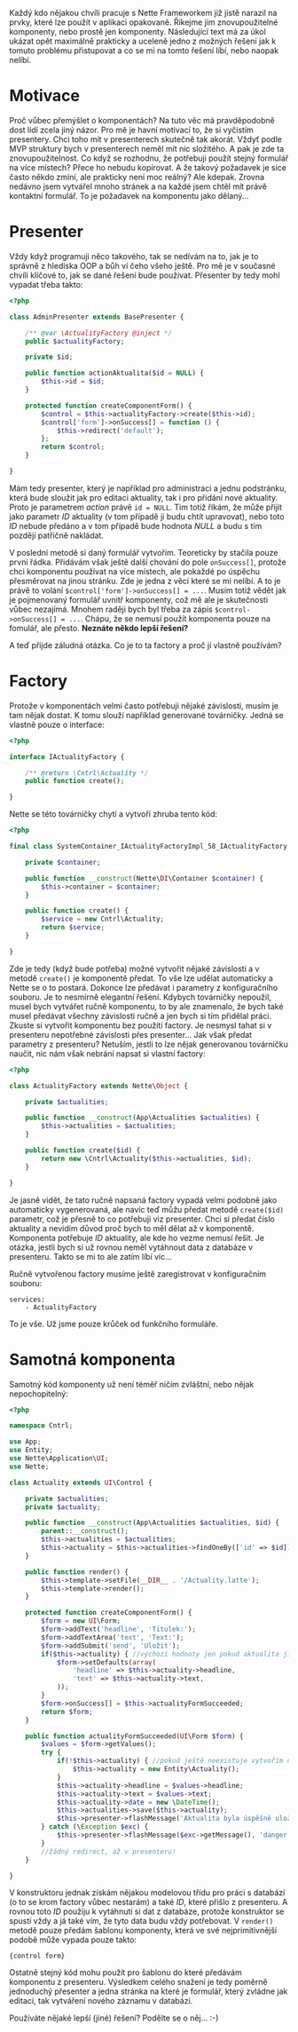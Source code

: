 Každý kdo nějakou chvíli pracuje s Nette Frameworkem již jistě narazil na prvky, které lze použít v aplikaci opakovaně. Říkejme jim znovupoužitelné komponenty, nebo prostě jen komponenty. Následující text má za úkol ukázat opět maximálně prakticky a uceleně jedno z možných řešení jak k tomuto problému přistupovat a co se mi na tomto řešení líbí, nebo naopak nelíbí.

Motivace
========
Proč vůbec přemýšlet o komponentách? Na tuto věc má pravděpodobně dost lidí zcela jiný názor. Pro mě je havní motivací to, že si vyčistím presentery. Chci toho mít v presenterech skutečně tak akorát. Vždyť podle MVP struktury bych v presenterech neměl mít nic složitého. A pak je zde ta znovupoužitelnost. Co když se rozhodnu, že potřebuji použít stejný formulář na více místech? Přece ho nebudu kopírovat. A že takový požadavek je sice často někdo zmíní, ale prakticky není moc reálný? Ale kdepak. Zrovna nedávno jsem vytvářel mnoho stránek a na každé jsem chtěl mít právě kontaktní formulář. To je požadavek na komponentu jako dělaný...

Presenter
=========
Vždy když programuji něco takového, tak se nedívám na to, jak je to správně z hlediska OOP a bůh ví čeho všeho ještě. Pro mě je v současné chvíli klíčové to, jak se dané řešení bude používat. Přesenter by tedy mohl vypadat třeba takto:

```php
<?php

class AdminPresenter extends BasePresenter {

	/** @var \ActualityFactory @inject */
	public $actualityFactory;

	private $id;

	public function actionAktualita($id = NULL) {
		$this->id = $id;
	}

	protected function createComponentForm() {
		$control = $this->actualityFactory->create($this->id);
		$control['form']->onSuccess[] = function () {
			$this->redirect('default');
		};
		return $control;
	}

}
```

Mám tedy presenter, který je například pro administraci a jednu podstránku, která bude sloužit jak pro editaci aktuality, tak i pro přidání nové aktuality. Proto je parametrem *action* právě `id = NULL`. Tim totiž říkám, že může přijít jako parametr *ID* aktuality (v tom případě ji budu chtít upravovat), nebo toto *ID* nebude předáno a v tom případě bude hodnota *NULL* a budu s tím později patřičně nakládat.

V poslední metodě si daný formulář vytvořím. Teoreticky by stačila pouze první řádka. Přidávám však ještě další chování do pole `onSuccess[]`, protože chci komponentu používat na více místech, ale pokaždé po úspěchu přesměrovat na jinou stránku. Zde je jedna z věcí které se mi nelíbí. A to je právě to volání `$control['form']->onSuccess[] = ...`. Musím totiž vědět jak je pojmenovaný formulář uvnitř komponenty, což mě ale je skutečnosti vůbec nezajímá. Mnohem raději bych byl třeba za zápis `$control->onSuccess[] = ...`. Chápu, že se nemusí použít komponenta pouze na fomulář, ale přesto. **Neznáte někdo lepší řešení?**

A teď přijde záludná otázka. Co je to ta factory a proč jí vlastně používám?

Factory
=======
Protože v komponentách velmi často potřebuji nějaké závislosti, musím je tam nějak dostat. K tomu slouží například generované továrničky. Jedná se vlastně pouze o interface:

```php
<?php

interface IActualityFactory {

	/** @return \Cntrl\Actuality */
	public function create();

}
```

Nette se této továrničky chytí a vytvoří zhruba tento kód:

```php
<?php

final class SystemContainer_IActualityFactoryImpl_58_IActualityFactory implements IActualityFactory {

	private $container;

	public function __construct(Nette\DI\Container $container) {
		$this->container = $container;
	}

	public function create() {
		$service = new Cntrl\Actuality;
		return $service;
	}

}
```

Zde je tedy (když bude potřeba) možné vytvořit nějaké závislosti a v metodě `create()` je komponentě předat. To vše lze udělat automaticky a Nette se o to postará. Dokonce lze předávat i parametry z konfiguračního souboru. Je to nesmírně elegantní řešení. Kdybych továrničky nepoužil, musel bych vytvářet ručně komponentu, to by ale znamenalo, že bych také musel předávat všechny závislosti ručně a jen bych si tím přidělal práci. Zkuste si vytvořit komponentu bez použití factory. Je nesmysl tahat si v presenteru nepotřebné závislosti přes presenter... Jak však předat parametry z presenteru? Netuším, jestli to lze nějak generovanou továrničku naučit, nic nám však nebrání napsat si vlastní factory:

```php
<?php

class ActualityFactory extends Nette\Object {

	private $actualities;

	public function __construct(App\Actualities $actualities) {
		$this->actualities = $actualities;
	}

	public function create($id) {
		return new \Cntrl\Actuality($this->actualities, $id);
	}

}
```

Je jasně vidět, že tato ručně napsaná factory vypadá velmi podobně jako automaticky vygenerovaná, ale navíc teď můžu předat metodě `create($id)` parametr, což je přesně to co potřebuji viz presenter. Chci si předat číslo aktuality a nevidím důvod proč bych to měl dělat až v komponentě. Komponenta potřebuje *ID* aktuality, ale kde ho vezme nemusí řešit. Je otázka, jestli bych si už rovnou neměl vytáhnout data z databáze v presenteru. Takto se mi to ale zatím líbí víc...

Ručně vytvořenou factory musíme ještě zaregistrovat v konfiguračním souboru:

```neon
services:
	- ActualityFactory
```

To je vše. Už jsme pouze krůček od funkčního formuláře.

Samotná komponenta
==================
Samotný kód komponenty už není téměř ničím zvláštní, nebo nějak nepochopitelný:

```php
<?php

namespace Cntrl;

use App;
use Entity;
use Nette\Application\UI;
use Nette;

class Actuality extends UI\Control {

	private $actualities;
	private $actuality;

	public function __construct(App\Actualities $actualities, $id) {
		parent::__construct();
		$this->actualities = $actualities;
		$this->actuality = $this->actualities->findOneBy(['id' => $id]);
	}

	public function render() {
		$this->template->setFile(__DIR__ . '/Actuality.latte');
		$this->template->render();
	}

	protected function createComponentForm() {
		$form = new UI\Form;
		$form->addText('headline', 'Titulek:');
		$form->addTextArea('text', 'Text:');
		$form->addSubmit('send', 'Uložit');
		if($this->actuality) { //výchozí hodnoty jen pokud aktualita již existuje
			$form->setDefaults(array(
				'headline' => $this->actuality->headline,
				'text' => $this->actuality->text,
			));
		}
		$form->onSuccess[] = $this->actualityFormSucceeded;
		return $form;
	}

	public function actualityFormSucceeded(UI\Form $form) {
		$values = $form->getValues();
		try {
			if(!$this->actuality) { //pokud ještě neexistuje vytvořím novou entitu
				$this->actuality = new Entity\Actuality();
			}
			$this->actuality->headline = $values->headline;
			$this->actuality->text = $values->text;
			$this->actuality->date = new \DateTime();
			$this->actualities->save($this->actuality);
			$this->presenter->flashMessage('Aktualita byla úspěšně uložena.', 'success');
		} catch (\Exception $exc) {
			$this->presenter->flashMessage($exc->getMessage(), 'danger');
		}
		//žádný redirect, až v presenteru!
	}

}
```

V konstruktoru jednak získám nějakou modelovou třídu pro práci s databází (o to se krom factory  vůbec nestarám) a také *ID*, které přišlo z presenteru. A rovnou toto *ID* použiju k vytáhnutí si dat z databáze, protože konstruktor se spustí vždy a já také vím, že tyto data budu vždy potřebovat. V `render()` metodě pouze předám šablonu komponenty, která ve své nejprimitivnější podobě může vypada pouze takto:

```
{control form}
```

Ostatně stejný kód mohu použít pro šablonu do které předávám komponentu z presenteru. Výsledkem celého snažení je tedy poměrně jednoduchý přesenter a jedna stránka na které je formulář, který zvládne jak editaci, tak vytváření nového záznamu v databázi.

Používáte nějaké lepší (jiné) řešení? Podělte se o něj... :-)